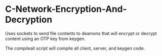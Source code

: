 # C-Network-Encryption-And-Decryption
Uses sockets to send file contents to deamons that will encrypt or decrypt content using an OTP key from keygen.

The compileall script will compile all client, server, and keygen code.
